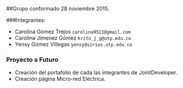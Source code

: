 ##Grupo conformado 28 noviembre 2015.

###Integrantes:
* Carolina Gómez Trejos  `carolina9511@gmail.com`
* Carolina Jimenez Gómez `krito_j_g@utp.edu.co`
* Yensy Gómez Villegas `yensy@sirius.utp.edu.co`


### Proyecto a  Futuro
* Creación del portafolio de cada las integrantes de JointDeveloper.
* Creación página Micro-red Eléctrica.











